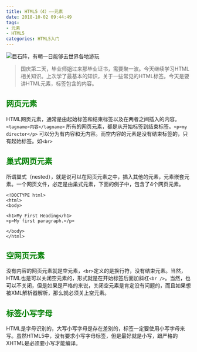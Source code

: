 ```yaml
---
title: HTML5（4）——元素
date: 2018-10-02 09:44:49
tags: 
- 元素
- HTML5
categories: HTML5入门
---
```


<meta name="referrer" content="no-referrer" />

![巨石阵，有朝一日能够去世界各地游玩](https://upload-images.jianshu.io/upload_images/3478485-d53a5e7f7a0f8675.jpeg?imageMogr2/auto-orient/strip%7CimageView2/2/w/1240)

> 国庆第二天，毕业师姐过来那毕业证书，需要聚一波。今天继续学习HTML相关知识。上次学了最基本的知识，关于一些常见的HTML标签。今天是要讲HTML元素，标签包含的内容。

<!--less-->

## <font color="green">网页元素</font>
HTML网页元素，通常是由起始标签和结束标签以及在两者之间插入的内容。`<tagname>内容</tagname>`
所有的网页元素，都是从开始标签到结束标签。`<p>my director</p>`
可以分为有内容和无内容。而空内容的元素是没有结束标签的，只有起始标签。如`<br>`

## <font color="green">巢式网页元素</font>
所谓巢式（nested），就是说可以在网页元素之中，插入其他的元素，元素嵌套元素。一个网页文件，必定是由巢式元素，下面的例子中，包含了4个网页元素。

```
<!DOCTYPE html>
<html>
<body>

<h1>My First Heading</h1>
<p>My first paragraph.</p>

</body>
</html>
```

## <font color="green">空网页元素</font>
没有内容的网页元素就是空元素，`<br>`定义的是换行符，没有结束元素。当然，HTML也是可以关闭空元素的，形式就是在开始标签后面加斜杠`<br />`。当然，也可以不关闭，但是如果是严格的来说，关闭空元素是肯定没有问题的，而且如果想被XML解析器解析，那么就必须关上空元素。

## <font color="green">标签小写字母</font>
HTML是字母识别的，大写小写字母是存在差别的，标签一定要使用小写字母来写。虽然HTML5中，没有要求小写字母标签，但是最好就是小写，跟严格的XHTML是必须要小写才能编译。